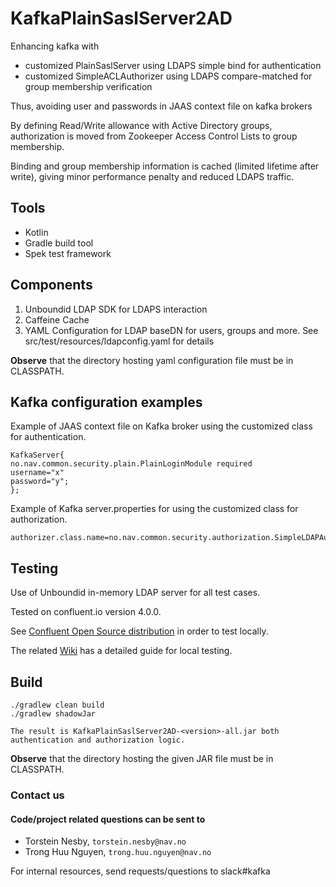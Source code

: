 # KafkaPlainSaslServer2AD
Enhancing kafka with
- customized PlainSaslServer using LDAPS simple bind for authentication
- customized SimpleACLAuthorizer using LDAPS compare-matched for group membership verification

Thus, avoiding user and passwords in JAAS context file on kafka brokers

By defining Read/Write allowance with Active Directory groups, authorization is moved from 
Zookeeper Access Control Lists to group membership.

Binding and group membership information is cached (limited lifetime after write),
giving minor performance penalty and reduced LDAPS traffic.

## Tools
- Kotlin
- Gradle build tool
- Spek test framework

## Components

1. Unboundid LDAP SDK for LDAPS interaction
2. Caffeine Cache
3. YAML Configuration for LDAP baseDN for users, groups and more. See src/test/resources/ldapconfig.yaml for details

**Observe** that the directory hosting yaml configuration file must be in CLASSPATH.

## Kafka configuration examples

Example of JAAS context file on Kafka broker using the customized class for
authentication.

```
KafkaServer{
no.nav.common.security.plain.PlainLoginModule required
username="x"
password="y";
};
```

Example of Kafka server.properties for using the customized class for authorization.

```
authorizer.class.name=no.nav.common.security.authorization.SimpleLDAPAuthorizer
```


## Testing

Use of Unboundid in-memory LDAP server for all test cases.

Tested on confluent.io version 4.0.0.

See [Confluent Open Source distribution](https://www.confluent.io/product/confluent-open-source/) in order to test locally.

The related [Wiki](https://github.com/navikt/KafkaPlainSaslServer2AD/wiki) has a detailed guide for local testing.

## Build 

```
./gradlew clean build
./gradlew shadowJar

The result is KafkaPlainSaslServer2AD-<version>-all.jar both authentication and authorization logic.
```
**Observe** that the directory hosting the given JAR file must be in CLASSPATH.

### Contact us
#### Code/project related questions can be sent to 
* Torstein Nesby, `torstein.nesby@nav.no`
* Trong Huu Nguyen, `trong.huu.nguyen@nav.no`

For internal resources, send requests/questions to slack#kafka
